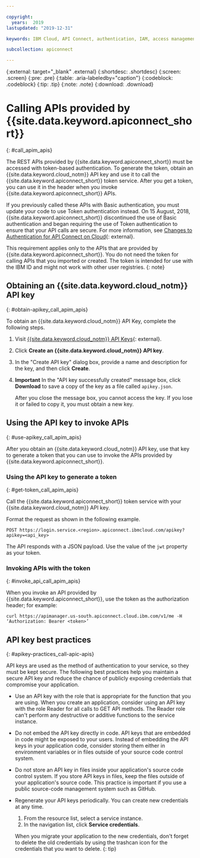 ```yaml
---

copyright:
  years:  2019
lastupdated: "2019-12-31"

keywords: IBM Cloud, API Connect, authentication, IAM, access management, API Management, API key, token service, API Manager

subcollection: apiconnect

---
```


{:external: target="_blank" .external} 
{:shortdesc: .shortdesc}
{:screen: .screen}
{:pre: .pre}
{:table: .aria-labeledby="caption"}
{:codeblock: .codeblock}
{:tip: .tip}
{:note: .note}
{:download: .download}

# Calling APIs provided by {{site.data.keyword.apiconnect_short}}
{: #call_apim_apis}

The REST APIs provided by {{site.data.keyword.apiconnect_short}} must be accessed with token-based authentication. To generate the token, obtain an {{site.data.keyword.cloud_notm}} API key and use it to call the {{site.data.keyword.apiconnect_short}} token service. After you get a token, you can use it in the header when you invoke {{site.data.keyword.apiconnect_short}} APIs.

If you previously called these APIs with Basic authentication, you must update your code to use Token authentication instead. On 15 August, 2018, {{site.data.keyword.apiconnect_short}} discontinued the use of Basic authentication and began requiring the use of Token authentication to ensure that your API calls are secure. For more information, see [Changes to Authentication for API Connect on Cloud](https://developer.ibm.com/apiconnect/2018/08/07/changes-authentication-api-connect-management-apis-public-cloud-regions/){: external}.

This requirement applies only to the APIs that are provided by {{site.data.keyword.apiconnect_short}}. You do not need the token for calling APIs that you imported or created. The token is intended for use with the IBM ID and might not work with other user registries. 
{: note}


## Obtaining an {{site.data.keyword.cloud_notm}} API key
{: #obtain-apikey_call_apim_apis}

To obtain an {{site.data.keyword.cloud_notm}} API Key, complete the following steps.

1. Visit [ {{site.data.keyword.cloud_notm}} API Keys](https://cloud.ibm.com/iam/apikeys){: external}.

2. Click **Create an {{site.data.keyword.cloud_notm}} API key**.

3. In the "Create API key" dialog box, provide a name and description for the key, and then click **Create**.

4. **Important** In the "API key successfully created" message box, click **Download** to save a copy of the key as a file called `apikey.json`. 

   After you close the message box, you cannot access the key. If you lose it or failed to copy it, you must obtain a new key.
 
## Using the API key to invoke APIs
{: #use-apikey_call_apim_apis}

After you obtain an {{site.data.keyword.cloud_notm}} API key, use that key to generate a token that you can use to invoke the APIs provided by {{site.data.keyword.apiconnect_short}}.
 
### Using the API key to generate a token
{: #get-token_call_apim_apis}

Call the {{site.data.keyword.apiconnect_short}} token service with your {{site.data.keyword.cloud_notm}} API key.

Format the request as shown in the following example.

`POST https://login.service.<region>.apiconnect.ibmcloud.com/apikey?apikey=<api_key>`

The API responds with a JSON payload. Use the value of the `jwt` property as your token.
  
### Invoking APIs with the token
{: #invoke_api_call_apim_apis}

When you invoke an API provided by {{site.data.keyword.apiconnect_short}}, use the token as the authorization header; for example:

`curl https://apimanager.us-south.apiconnect.cloud.ibm.com/v1/me -H ‘Authorization: Bearer <token>’`

## API key best practices
{: #apikey-practices_call-apic-apis}

API keys are used as the method of authentication to your service, so they must be kept secure. The following best practices help you maintain a secure API key and reduce the chance of publicly exposing credentials that compromise your application.

- Use an API key with the role that is appropriate for the function that you are using.
  When you create an application, consider using an API key with the role Reader for all calls to GET API methods. The Reader role can't perform any destructive or additive functions to the service instance.

- Do not embed the API key directly in code.
  API keys that are embedded in code might be exposed to your users. Instead of embedding the API keys in your application code, consider storing them either in environment variables or in files outside of your source code control system.

- Do not store an API key in files inside your application's source code control system.
  If you store API keys in files, keep the files outside of your application's source code. This practice is important if you use a public source-code management system such as GitHub.

- Regenerate your API keys periodically.
  You can create new credentials at any time.

  1. From the resource list, select a service instance.
  2. In the navigation list, click **Service credentials**.

  When you migrate your application to the new credentials, don't forget to delete the old credentials by using the trashcan icon for the credentials that you want to delete.
  {: tip}
